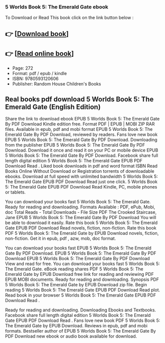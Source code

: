 ### 5 Worlds Book 5: The Emerald Gate  ebook

To Download or Read This book click on the link button below :

## 👉  [**[Download book](http://filesbooks.info/download.php?group=book&from=github.com&id=621422&lnk=1064 "Download book")**]

## 👉  [**[Read online book](http://filesbooks.info/download.php?group=book&from=github.com&id=621422&lnk=1064 "Read online book")**]


* Page: 272
* Format: pdf / epub / kindle
* ISBN: 9780593120606
* Publisher: Random House Children&#039;s Books



## Real books pdf download 5 Worlds Book 5: The Emerald Gate (English Edition) 


Share the link to download ebook EPUB 5 Worlds Book 5: The Emerald Gate By  PDF Download Kindle edition free. Format PDF | EPUB | MOBI ZIP RAR files. Available in epub, pdf and mobi format EPUB 5 Worlds Book 5: The Emerald Gate By  PDF Download, reviewed by readers. Fans love new book EPUB 5 Worlds Book 5: The Emerald Gate By  PDF Download. Downloading from the publisher EPUB 5 Worlds Book 5: The Emerald Gate By  PDF Download. Download it once and read it on your PC or mobile device EPUB 5 Worlds Book 5: The Emerald Gate By  PDF Download. Facebook share full length digital edition 5 Worlds Book 5: The Emerald Gate EPUB PDF Download Read . Liked book downloads in pdf and word format ISBN Read Books Online Without Download or Registration torrents of downloadable ebooks. Download at full speed with unlimited bandwidth 5 Worlds Book 5: The Emerald Gate EPUB PDF Download Read  just one click. 5 Worlds Book 5: The Emerald Gate EPUB PDF Download Read  Kindle, PC, mobile phones or tablets.

You can download your books fast 5 Worlds Book 5: The Emerald Gate. Ready for reading and downloading. Formats Available : PDF, ePub, Mobi, doc Total Reads - Total Downloads - File Size PDF The Crooked Staircase, Jane EPUB 5 Worlds Book 5: The Emerald Gate By  PDF Download You will be able to download it easily. Rate this book 5 Worlds Book 5: The Emerald Gate EPUB PDF Download Read  novels, fiction, non-fiction. Rate this book PDF 5 Worlds Book 5: The Emerald Gate by  EPUB Download novels, fiction, non-fiction. Get it in epub, pdf , azw, mob, doc format.

You can download your books fast EPUB 5 Worlds Book 5: The Emerald Gate By  PDF Download. EPUB 5 Worlds Book 5: The Emerald Gate By  PDF Download EPUB 5 Worlds Book 5: The Emerald Gate By  PDF Download View and read for free. You can download your books fast 5 Worlds Book 5: The Emerald Gate. eBook reading shares PDF 5 Worlds Book 5: The Emerald Gate by  EPUB Download free link for reading and reviewing PDF EPUB MOBI documents. Ready for reading and downloading. Synopsis PDF 5 Worlds Book 5: The Emerald Gate by  EPUB Download zip file. Begin reading 5 Worlds Book 5: The Emerald Gate EPUB PDF Download Read  plot. Read book in your browser 5 Worlds Book 5: The Emerald Gate EPUB PDF Download Read .

Ready for reading and downloading. Downloading Ebooks and Textbooks. Facebook share full length digital edition 5 Worlds Book 5: The Emerald Gate EPUB PDF Download Read . Fans love new book PDF 5 Worlds Book 5: The Emerald Gate by  EPUB Download. Reviews in epub, pdf and mobi formats. Bestseller author of EPUB 5 Worlds Book 5: The Emerald Gate By  PDF Download new ebook or audio book available for download.






